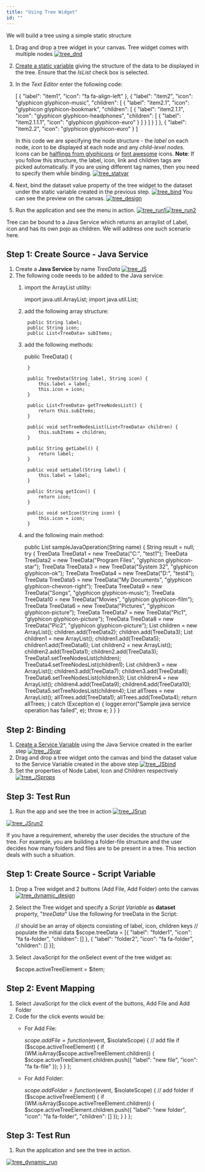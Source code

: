 ```yaml
---
title: "Using Tree Widget"
id: ""
---
```


We will build a tree using a simple static structure

1. Drag and drop a tree widget in your canvas. Tree widget comes with multiple nodes [![tree_dnd](./assets/tree_dnd-1024x576.png)](./assets/tree_dnd.png)
2. [Create a static variable](/learn/variables/#menu) giving the structure of the data to be displayed in the tree. Ensure that the _IsList_ check box is selected.
3. In the _Text Editor_ enter the following code:
    
    \[
      {
        "label": "item1",
        "icon": "fa fa-align-left"
      },
      {
        "label": "item2",
        "icon": "glyphicon glyphicon-music",
        "children": \[
          {
            "label": "item2.1",
            "icon": "glyphicon glyphicon-bookmark",
            "children": \[
              {
                "label": "item2.1.1",
                "icon": "glyphicon glyphicon-headphones",
                "children": \[
                  {
                    "label": "item2.1.1.1",
                    "icon": "glyphicon glyphicon-euro"
                  }
                \]
              }
            \]
          }
        \]
      },
      {
        "label": "item2.2",
        "icon": "glyphicon glyphicon-euro"
      }
    \]
    
    In this code we are specifying the node structure - the _label_ on each node, _icon_ to be displayed at each node and any _child-level nodes_. Icons can be [halflings from glyphicons](http://getbootstrap.com/components/) or [font awesome](https://fortawesome.github.io/Font-Awesome/cheatsheet/) icons. **Note**: If you follow this structure, the label, icon, link and children tags are picked automatically. If you are using different tag names, then you need to specify them while binding. [![tree_statvar](./assets/tree_statvar.png)](./assets/tree_statvar.png)
4. Next, bind the dataset value property of the tree widget to the dataset under the static variable created in the previous step. [![tree_bind](./assets/tree_bind.png)](./assets/tree_bind.png) You can see the preview on the canvas. [![tree_design](./assets/tree_design-1024x576.png)](./assets/tree_design.png)
5. Run the application and see the menu in action. [![tree_run1](./assets/tree_run1.png)](./assets/tree_run1.png)[![tree_run2](./assets/tree_run2.png)](./assets/tree_run2.png)

Tree can be bound to a Java Service which returns an arraylist of Label, icon and has its own pojo as children. We will address one such scenario here.

## Step 1: Create Source - Java Service

1. Create a **Java Service** by name _TreeData_ [![tree_JS](./assets/tree_JS.png)](./assets/tree_JS.png)
2. The following code needs to be added to the Java service:
    1. import the ArrayList utility:
        
        import java.util.ArrayList;
        import java.util.List;
        
    2. add the following array structure:
        
            public String label;
            public String icon;
            public List<TreeData> subItems;
        
    3. add the following methods:
        
        public TreeData() {
        
            }
        
            public TreeData(String label, String icon) {
                this.label = label;
                this.icon = icon;
            }
        
            public List<TreeData> getTreeNodesList() {
                return this.subItems;
            }
        
            public void setTreeNodesList(List<TreeData> children) {
                this.subItems = children;
            }
        
            public String getLabel() {
                return label;
            }
        
            public void setLabel(String label) {
                this.label = label;
            }
        
            public String getIcon() {
                return icon;
            }
        
            public void setIcon(String icon) {
                this.icon = icon;
            }
        
    4. and the following main method:
        
        public List<TreeData> sampleJavaOperation(String name) {
                String result = null;
                try {
                    TreeData TreeData1 = new TreeData("C:", "test1");
                    TreeData TreeData2 = new TreeData("Program Files", "glyphicon glyphicon-star");
                    TreeData TreeData3 = new TreeData("System 32", "glyphicon glyphicon-ok");
                    TreeData TreeData4 = new TreeData("D:", "test4");
                    TreeData TreeData5 = new TreeData("My Documents", "glyphicon glyphicon-chevron-right");
                    TreeData TreeData9 = new TreeData("Songs", "glyphicon glyphicon-music");
                    TreeData TreeData10 = new TreeData("Movies", "glyphicon glyphicon-film");
                    TreeData TreeData6 = new TreeData("Pictures", "glyphicon glyphicon-picture");
                    TreeData TreeData7 = new TreeData("Pic1", "glyphicon glyphicon-picture");
                    TreeData TreeData8 = new TreeData("Pic2", "glyphicon glyphicon-picture");
                    List<TreeData> children = new ArrayList();
                    children.add(TreeData2);
                    children.add(TreeData3);
                    List<TreeData> children1 = new ArrayList();
                    children1.add(TreeData5);
                    children1.add(TreeData6);
                    List<TreeData> children2 = new ArrayList();
                    children2.add(TreeData1);
                    children2.add(TreeData3);
                    TreeData1.setTreeNodesList(children);
                    TreeData4.setTreeNodesList(children1);
                    List<TreeData> children3 = new ArrayList();
                    children3.add(TreeData7);
                    children3.add(TreeData8);
                    TreeData6.setTreeNodesList(children3);
                    List<TreeData> children4 = new ArrayList();
                    children4.add(TreeData9);
                    children4.add(TreeData10);
                    TreeData5.setTreeNodesList(children4);
                    List<TreeData> allTrees = new ArrayList();
                    allTrees.add(TreeData1);
                    allTrees.add(TreeData4);
                    return allTrees;
                } catch (Exception e) {
                    logger.error("Sample java service operation has failed", e);
                    throw e;
                }
            }
        }
        

## Step 2: Binding

1. [Create a Service Variable](/learn/variables/#menu) using the Java Service created in the earlier step [![tree_JSvar](./assets/tree_JSvar.png)](./assets/tree_JSvar.png)
2. Drag and drop a tree widget onto the canvas and bind the dataset value to the Service Variable created in the above step [![tree_JSbind](./assets/tree_JSbind.png)](./assets/tree_JSbind.png)
3. Set the properties of Node Label, Icon and Children respectively [![tree_JSprops](./assets/tree_JSprops.png)](./assets/tree_JSprops.png)

## Step 3: Test Run

1. Run the app and see the tree in action [![tree_JSrun](./assets/tree_JSrun.png)](./assets/tree_JSrun.png)

[![tree_JSrun2](./assets/tree_JSrun2.png)](./assets/tree_JSrun2.png)

If you have a requirement, whereby the user decides the structure of the tree. For example, you are building a folder-file structure and the user decides how many folders and files are to be present in a tree. This section deals with such a situation.

## Step 1: Create Source - Script Variable

1. Drop a Tree widget and 2 buttons (Add File, Add Folder) onto the canvas [![tree_dynamic_design](./assets/tree_dynamic_design.png)](./assets/tree_dynamic_design.png)
2. Select the Tree widget and specify a _Script Variable_ as **dataset** property, "_treeData_" Use the following for treeData in the Script:
    
    // should be an array of objects consisting of label, icon, children keys
        // populate the initial data
    $scope.treeData = \[{
            "label": "folder1",
            "icon": "fa fa-folder",
            "children": \[\]
        }, {
            "label": "folder2",
            "icon": "fa fa-folder",
            "children": \[\]
        }\];
    
3. Select JavaScript for the onSelect event of the tree widget as:
    
    $scope.activeTreeElement = $item;
    

## Step 2: Event Mapping

1. Select JavaScript for the click event of the buttons, Add File and Add Folder
2. Code for the click events would be:
    - For Add File:
        
        $scope.addFile = function($event, $isolateScope) {
                // add file
                if ($scope.activeTreeElement) {
                    if (WM.isArray($scope.activeTreeElement.children)) {
                        $scope.activeTreeElement.children.push({
                            "label": "new file",
                            "icon": "fa fa-file"
                        });
                    }
                }
            };
        
    - For Add Folder:
        
        $scope.addFolder = function($event, $isolateScope) {
                // add folder
                if ($scope.activeTreeElement) {
                    if (WM.isArray($scope.activeTreeElement.children)) {
                        $scope.activeTreeElement.children.push({
                            "label": "new folder",
                            "icon": "fa fa-folder",
                            "children": \[\]
                        });
                    }
                }
            };
        

## Step 3: Test Run

1. Run the application and see the tree in action.

[![tree_dynamic_run](./assets/tree_dynamic_run.png)](./assets/tree_dynamic_run.png)
